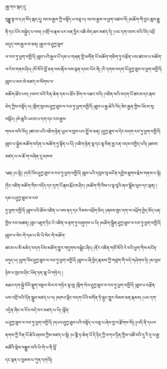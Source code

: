 ﻿  
།རྒྱ་གར་སྐད་དུ་  
བུདྡྷ་སྟ་བ་ད་ཤ་བོད་སྐད་དུ། སངས་རྒྱས་ཀྱི་བསྟོད་པ་བཅུ་པ། སངས་རྒྱས་ལ་ཕྱག་འཚལ་ལོ། །མཆོག་གི་བྱང་ཆུབ་རྒྱུ་ནི་དང་པོར་བསྐྱེད་པ་ལས། །འགྲོ་ལ་རྣམ་པར་ཕན་ཕྱིར་འཆི་མེད་ཐར་མཛད་དེ། །ཡང་དག་འབར་བའི་འོད་འཕྲོ་བདུད་ལས་རྒྱལ་བ་ཅན། །རྒྱལ་བ་ཤཱཀྱ་ཐུབ་  
ལ་རབ་ཏུ་ཕྱག་བགྱིའོ། །ཐུབ་པའི་རྒྱལ་པོ་དམ་པ་གཞན་གྱི་མགོན་པོ་མཆོག་གཅིག་ཏུ་བརྩོན་པས་ཚངས་པ་མཆོག་ལ་ངེས་གནས་ཤིང། །སོ་སོའི་བློ་ཅན་ཕས་རྒོལ་ལས་ལྡན་དབང་པོར་ནི། །རི་དགས་བདག་པོ་ཤཱཀྱ་ཐུབ་ལ་ཕྱག་བགྱིའོ། །ཐུབ་པ་མར་མེ་མཛད་ལ་སོགས་ལ་  
མཆོག་ཐོབ་པས། །འབར་བའི་རིན་ཆེན་དམ་པ་ཐོར་ཅོག་ལ་འཆང་བའི། །འཛིན་མའི་བདག་པོ་ཚངས་དང་རྒས་མེད་ཀྱིས་བསྟོད་པ། །སྡིག་སྤངས་ཤཱཀྱ་ཐུབ་ལ་རབ་ཏུ་ཕྱག་བགྱིའོ། །ཐུབ་པ་རྒྱ་ཆེའི་འོད་ཟེར་རྒྱན་གྱིས་ཡོངས་སུ་བསྐོར། །མེ་ཆུའི་ཡངས་པ་དག་དང་རབ་རྒྱས་  
གསལ་བའི་འོད། །ཚངས་པའི་འཇིག་རྟེན་ཡུལ་ལ་ཁྱབ་པར་སྤྲོ་བ་ཅན། །ཤཱཀྱ་ཐུབ་ལ་དེང་བདག་རབ་ཏུ་ཕྱག་བགྱིའོ། །ཐུབ་པ་སྐྱེས་མཆོག་བདེན་པ་མཆོག་ཏུ་སྟོན་པ་པོ། །འཇིག་རྟེན་ལྷ་དང་ལྷ་མིན་མྱ་ངན་འདས་བགྱིད་པའི། །ཐབས་མཛད་པ་ལ་ཆོ་ག་བཞིན་དུ་མཁས་  
  
༄༅། །པ་སྟེ༑ །དགེ་འོས་ཤཱཀྱ་ཐུབ་ལ་རབ་ཏུ་ཕྱག་བགྱིའོ། །ཐུབ་པའི་དབུས་སུ་མངོན་དགྱེས་ཐུགས་རྗེས་གནས་པ་སྟེ། །ཏིང་འཛིན་མཆོག་གིས་འདོད་དང་དྲག་པོ་རྣམ་རྨོངས་ཤིང། །མཆོག་གི་བིམ་པ་ལྟ་བུའི་ཞལ་སྒྲོས་ཕུལ་དང་ལྡན། །དམ་པ་ཤཱཀྱ་ཐུབ་ལ་རབ་  
ཏུ་ཕྱག་བགྱིའོ། །ཐུབ་པའི་ཆོས་འཛིན་པ་ལས་ནད་དང་རིམས་འཕྲོག་ཅིང། །ཞབས་ཟུང་དག་ལ་འཕྲོག་བྱེད་ཅོད་པན་གྱིས་རབ་མཚན། །ཟུང་འཇུག་ཏིང་ངེ་འཛིན་ལ་རྟག་ཏུ་བཞུགས་པ་ཡི། །མཆོག་སྦྱིན་ཤཱཀྱ་ཐུབ་ལ་རབ་ཏུ་ཕྱག་བགྱིའོ། །ཐུབ་པ་སེང་གེ་དམ་པ་མི་ཡི་སེང་གེ་མཆོག་  
ཚངས་པ་མི་མཇེད་བདག་པོས་མཆོག་གྱུར་གདུགས་བསྒྲེང་ཞིང། །ནོར་འཛིན་གཙོ་མོའི་རེ་བའི་ཕྱག་གིས་མངོན་བཏུད་པ། །ཕྱག་འོས་ཤཱཀྱ་ཐུབ་ལ་རབ་ཏུ་ཕྱག་བགྱིའོ། །ཐུབ་པ་ཞི་བྱེད་རྣམས་ཀྱི་གཙུག་གི་བདེ་གཤེགས་ཏེ། །མ་ལུས་ཉེས་པ་སྤངས་ཤིང་ཡོན་ཏན་ཆུ་ཡི་གཏེར། །  
མཐའ་དག་སྐྱེ་བོའི་སྡུག་བསྔལ་སེལ་བ་གཏེར་ལྟ་བུ། །སྡིག་སེལ་ཤཱཀྱ་ཐུབ་ལ་རབ་ཏུ་ཕྱག་བགྱིའོ། །ཐུབ་པ་བརྩོན་པས་འགྲོ་བའི་དོན་སྒྲུབ་མཛད་པ་ལ། །མཁའ་ལྡིང་བདག་པོའི་མགོན་ཏེ་ལྟུང་གྱུར་སེམས་ཅན་རྣམས། །ཡང་དག་འདྲེན་ཞིང་ཕ་རོལ་བདེ་བར་མཛད་པ་ཡི། །སྟོན་  
པ་ཤཱཀྱ་ཐུབ་ལ་རབ་ཏུ་ཕྱག་བགྱིའོ། །དཔལ་ཤཱཀྱ་ཐུབ་པའི་བསྟོད་པ་བཅུ་པ་ཞེས་བྱ་བ་རྫོགས་སོ།། །།འདི་ནི་དཔལ་ནགས་ཀྱི་རིན་པོ་ཆེའི་ཞབས་ཀྱིས་མཛད་པ་སྟེ། །པ་ཎྜི་ཏ་ཆེན་པོ་དེ་ཉིད་ཀྱི་བཀའ་དྲིན་གྱིས་འཚོ་བའི་དཱ་རི་དྲ་པ་རྒྱ་མཚོའི་སྡེས་བསྒྱུར་བའི་ཡི་གེ་པ་ནི་བློ་  
དང་ལྡན་པ་བྱམས་པ་ཀུན་དགའོ།།  
  
  
